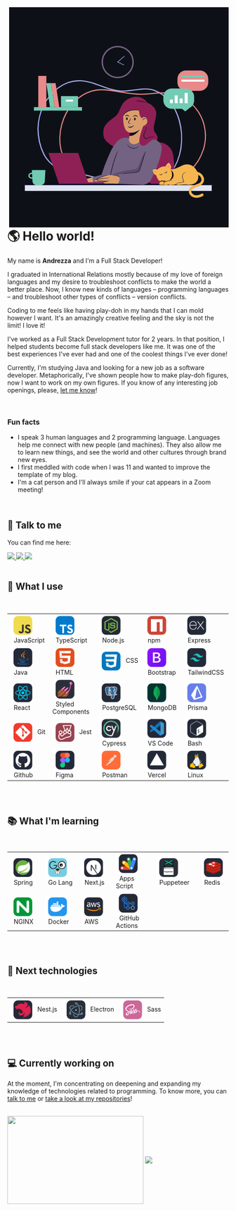 <picture>
  <source media="(prefers-color-scheme: dark)" srcset="./assets/gif/profile_dark.gif">
  <source media="(prefers-color-scheme: light)" srcset="./assets/gif/profile_light.gif">
  <img 
    src="./assets/gif/profile_dark.gif" 
    alt="In the foreground, there is a smiling black girl with pink hair and a lylac blouse using a pink laptop. There is an orange cat sleeping to her left and a steaming green mug to her right. Above her there is a shelf with books and a box, a clock and two speech balloons. There's nothing written on the balloons, only an animated bar graph and 2 horizontal lines." 
    align="right" 
  />
</picture>

<h1> 🌎 Hello world!</h1>

My name is **Andrezza** and I'm a Full Stack Developer!

I graduated in International Relations mostly because of my love of foreign languages and my desire to troubleshoot conflicts to make the world a better place. Now, I know new kinds of languages – programming languages – and troubleshoot other types of conflicts – version conflicts.

Coding to me feels like having play-doh in my hands that I can mold however I want. It's an amazingly creative feeling and the sky is not the limit! I love it!

I've worked as a Full Stack Development tutor for 2 years. In that position, I helped students become full stack developers like me. It was one of the best experiences I've ever had and one of the coolest things I've ever done!

Currently, I'm studying Java and looking for a new job as a software developer. Metaphorically, I've shown people how to make play-doh figures, now I want to work on my own figures. If you know of any interesting job openings, please, <a href="#talk">let me know</a>!

<br />

<h3>Fun facts</h3>
<ul>
  <li>I speak 3 human languages and 2 programming language. Languages help me connect with new people (and machines). They also allow me to learn new things, and see the world and other cultures through brand new eyes.</li>
  <li>I first meddled with code when I was 11 and wanted to improve the template of my blog.</li>
  <li>I'm a cat person and I'll always smile if your cat appears in a Zoom meeting!</li>
</ul>
<br />

<h2 id="talk"> 💬 Talk to me</h2>
<div style="display: inline_block">
  <p>You can find me here:</p>
  <a href="https://www.linkedin.com/in/souza-andrezza/">
    <img src="https://img.shields.io/badge/LinkedIn-0077B5?style=for-the-badge&logo=linkedin&logoColor=white" />
  </a>
  <a href="mailto:72293497+andrezzasouza@users.noreply.github.com">
    <img src="https://img.shields.io/badge/Gmail-D14836?style=for-the-badge&logo=gmail&logoColor=white" />
  </a>
  <a href="https://stackoverflow.com/users/17289778/andrezza-souza">
    <img src="https://img.shields.io/badge/Stack_Overflow-FE7A16?style=for-the-badge&logo=stack-overflow&logoColor=white" />
  </a>
  <br />
  <br />
</div>

<h2>🧠 What I use</h2>
<br />
<table>
  <tbody>
    <tr>
      <td>
        <img align="center" title="Javascript" alt="Javascript" height="50" src="./assets/svg/javascript.svg" />
        &nbsp&nbspJavaScript
      </td>
      <td>
        <img align="center" title="Typescript" alt="Typescript" height="50" src="./assets/svg/typescript.svg" />
        &nbsp&nbspTypeScript
      </td>
      <td>
        <img align="center" title="Node.js" alt="Node.js" height="50" src="./assets/svg/node.svg" />
        &nbsp&nbspNode.js
      </td>
      <td>
        <img align="center" title="npm" alt="npm" height="50" src="./assets/svg/npm.svg" />
        &nbsp&nbspnpm
      </td>
      <td>
        <img align="center" title="Express.js" alt="Express.js" height="50" src="./assets/svg/express.svg" />
        &nbsp&nbspExpress
      </td>
    </tr>
    <tr>
      <td>
        <img align="center" title="Java" alt="Java" height="50" src="./assets/svg/java.svg" />
        &nbsp&nbspJava
      </td>
      <td>
        <img align="center" title="HTML" alt="HTML" height="50" src="./assets/svg/html.svg" />
        &nbsp&nbspHTML
      </td>
      <td>
        <img align="center" title="CSS" alt="CSS" height="50" src="./assets/svg/css.svg" />
        &nbsp&nbspCSS
      </td>
      <td>
        <img align="center" title="Bootstrap" alt="Bootstrap" height="50" src="./assets/svg/bootstrap.svg" />
        &nbsp&nbspBootstrap
      </td>
      <td>
        <img align="center" title="TailwindCSS" alt="TailwindCSS" height="50" src="./assets/svg/tailwind-css.svg" />
        &nbsp&nbspTailwindCSS
      </td>
    </tr>
    <tr>
      <td>
        <img align="center" title="React" alt="React" height="50" src="./assets/svg/react.svg" />
        &nbsp&nbspReact
      </td>
      <td>
        <img align="center" title="Styled Components" alt="Styled Components" height="50" src="./assets/svg/styled-components.svg" />
        &nbsp&nbspStyled Components
      </td>
      <td>
        <img align="center" title="PostgreSQL" alt="PostgreSQL" height="50" src="./assets/svg/postgresql.svg" />
        &nbsp&nbspPostgreSQL
      </td>
      <td>
        <img align="center" title="MongoDB" alt="MongoDB" height="50" src="./assets/svg/mongo.svg" />
        &nbsp&nbspMongoDB
      </td>
      <td>
        <img align="center" title="Prisma" alt="Prisma" height="50" src="./assets/svg/prisma.svg" />
        &nbsp&nbspPrisma
      </td>
    </tr>
    <tr>
      <td>
        <img align="center" title="Git" alt="Git" height="50" src="./assets/svg/git.svg" />
        &nbsp&nbspGit
      </td>
      <td>
        <img align="center" title="Jest" alt="Jest" height="50" src="./assets/svg/jest.svg" />
        &nbsp&nbspJest
      </td>
      <td>
        <img align="center" title="Cypress" alt="Cypress" height="50" src="./assets/svg/cypress.svg" />
        &nbsp&nbspCypress
      </td>
      <td>
        <img align="center" title="VS Code" alt="VS Code" height="50" src="./assets/svg/vs-code.svg" />
        &nbsp&nbspVS Code
      </td>
      <td>
        <img align="center" title="Bash" alt="Bash" height="50" src="./assets/svg/bash.svg" />
        &nbsp&nbspBash
      </td>
    </tr>
    <tr>
      <td>
        <img align="center" title="GitHub" alt="GitHub" height="50" src="./assets/svg/github.svg" />
        &nbsp&nbspGithub
      </td>
      <td>
        <img align="center" title="Figma" alt="Figma" height="50" src="./assets/svg/figma.svg" />
        &nbsp&nbspFigma
      </td>
      <td>
        <img align="center" title="Postman" alt="Postman" height="50" src="./assets/svg/postman.svg" />
        &nbsp&nbspPostman
      </td>
      <td>
        <img align="center" title="Vercel" alt="Vercel" height="50" src="./assets/svg/vercel.svg" />
        &nbsp&nbspVercel
      </td>
      <td>
        <img align="center" title="Linux" alt="Linux" height="50" src="./assets/svg/linux.svg" />
        &nbsp&nbspLinux
      </td>
    </tr>
  </tbody>
</table>

<br />
<br />

<h2>📚 What I'm learning</h2>
<br />
<table style="width:100%">
  <tbody>
    <tr>
      <td>
        <img align="center" title="Spring" alt="Spring" height="50" src="./assets/svg/spring.svg" />
        &nbsp&nbspSpring
      </td>
      <td>
        <img align="center" title="Go Lang" alt="Go Lang" height="50" src="./assets/svg/go.svg" />
        &nbsp&nbspGo Lang
      </td>
      <td>
        <img align="center" title="Next.js" alt="Next.js" height="50" src="./assets/svg/next.svg" />
        &nbsp&nbspNext.js
      </td>
      <td>
        <img align="center" title="Apps Script" alt="Apps Script" height="50" src="./assets/svg/appsscript.svg" />
        &nbsp&nbspApps Script
      </td>
      <td>
        <img align="center" title="Puppeteer" alt="Puppeteer" height="50" src="./assets/svg/puppeteer.svg" />
        &nbsp&nbspPuppeteer
      </td>
      <td>
        <img align="center" title="Redis" alt="Redis" height="50" src="./assets/svg/redis.svg" />
        &nbsp&nbspRedis
      </td>
    </tr>
    <tr>
      <td>
        <img align="center" title="NGINX" alt="NGINX" height="50" src="./assets/svg/nginx.svg" />
        &nbsp&nbspNGINX
      </td>
      <td>
        <img align="center" title="Docker" alt="Docker" height="50" src="./assets/svg/docker.svg" />
        &nbsp&nbspDocker
      </td>
      <td>
        <img align="center" title="AWS" alt="AWS" height="50" src="./assets/svg/aws.svg" />
        &nbsp&nbspAWS
      </td>
      <td>
        <img align="center" title="Github Actions" alt="Github Actions" height="50" src="./assets/svg/github-actions.svg" />
        &nbsp&nbspGitHub Actions
      </td>
    </tr>
  </tbody>
</table>

<br />
<br />

<h2>👀 Next technologies</h2>
<br />
<table>
  <tbody>
    <tr>
      <td>
        <img align="center" title="Nest.js" alt="Nest.js" height="50" src="./assets/svg/nestjs.svg" />
        &nbsp&nbspNest.js
      </td>
      <td>
        <img align="center" title="Electron" alt="Electron" height="50" src="./assets/svg/electron.svg" />
        &nbsp&nbspElectron
      </td>
      <td>
        <img align="center" title="Sass" alt="Sass" height="50" src="./assets/svg/sass.svg" />
        &nbsp&nbspSass
      </td>
    </tr>
  </tbody>
</table>

<br />
<br />

<h2>💻 Currently working on</h2>

At the moment, I'm concentrating on deepening and expanding my knowledge of technologies related to programming. To know more, you can <a href="#talk">talk to me</a> or <a href="https://github.com/andrezzasouza?tab=repositories">take a look at my repositories</a>!

<br />

<div>
  <a href="https://github.com/andrezzasouza#user-activity-overview" style="text-decoration: none !important; color: transparent; ">
    <img width="310" height="200" src="https://github-readme-stats.vercel.app/api?username=andrezzasouza&theme=panda&show_icons=true&hide_rank=true&include_all_commits=true&count_private=true&custom_title=Github%20Stats" align="center" />
  </a>
  <a href="https://wakatime.com/@andrezzasouza" style="text-decoration: none !important;">
    <img height="200" src="https://github-readme-stats.vercel.app/api/wakatime?username=andrezzasouza&theme=panda&langs_count=5" align="center" />
  </a>
  <br />
</div>

[//]: # "Icons from https://github.com/tandpfun/skill-icons"
